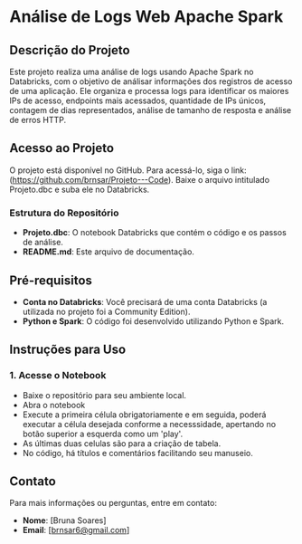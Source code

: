 # Análise de Logs Web Apache Spark 

## Descrição do Projeto
Este projeto realiza uma análise de logs usando Apache Spark no Databricks, com o objetivo de análisar informações dos registros de acesso de uma aplicação. Ele organiza e processa logs para identificar os maiores IPs de acesso, endpoints mais acessados, quantidade de IPs únicos, contagem de dias representados, análise de tamanho de resposta e análise de erros HTTP.


## Acesso ao Projeto
O projeto está disponível no GitHub. Para acessá-lo, siga o link: (https://github.com/brnsar/Projeto---Code).
Baixe o arquivo intitulado Projeto.dbc e suba ele no Databricks.

### Estrutura do Repositório
- **Projeto.dbc**: O notebook Databricks que contém o código e os passos de análise.
- **README.md**: Este arquivo de documentação.

## Pré-requisitos
- **Conta no Databricks**: Você precisará de uma conta Databricks (a utilizada no projeto foi a Community Edition).
- **Python e Spark**: O código foi desenvolvido utilizando Python e Spark.

## Instruções para Uso

### 1. Acesse o Notebook
- Baixe o repositório para seu ambiente local.
- Abra o notebook 
- Execute a primeira célula obrigatoriamente e em seguida, poderá executar a célula desejada conforme a necesssidade, apertando no botão superior a esquerda como um 'play'.
- As últimas duas celulas são para a criação de tabela.
- No código, há títulos e comentários facilitando seu manuseio.

## Contato
Para mais informações ou perguntas, entre em contato:
- **Nome**: [Bruna Soares]
- **Email**: [brnsar6@gmail.com]
